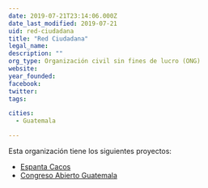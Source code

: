 ```yaml
---
date: 2019-07-21T23:14:06.000Z
date_last_modified: 2019-07-21
uid: red-ciudadana
title: "Red Ciudadana"
legal_name: 
description: ""
org_type: Organización civil sin fines de lucro (ONG)
website: 
year_founded: 
facebook: 
twitter: 
tags:

cities: 
  - Guatemala

---
```


Esta organización tiene los siguientes proyectos:

- [Espanta Cacos](/i/espanta-cacos.html)
- [Congreso Abierto Guatemala](/i/congreso-abierto-guatemala.html)
